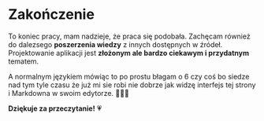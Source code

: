 # Zakończenie

To koniec pracy, mam nadzieje, że praca się podobała. Zachęcam również do dalezsego **poszerzenia wiedzy** z innych dostępnych w źródeł. Projektowanie aplikacji jest **złożonym ale bardzo ciekawym i przydatnym** tematem.

A normalnym językiem mówiąc to po prostu błagam o 6 czy coś bo siedze nad tym tyle czasu że już mi sie robi nie dobrze jak widzę interfejs tej strony i Markdowna w swoim edytorze. 🥹🥹🥹

**Dziękuje za przeczytanie!** 💗
